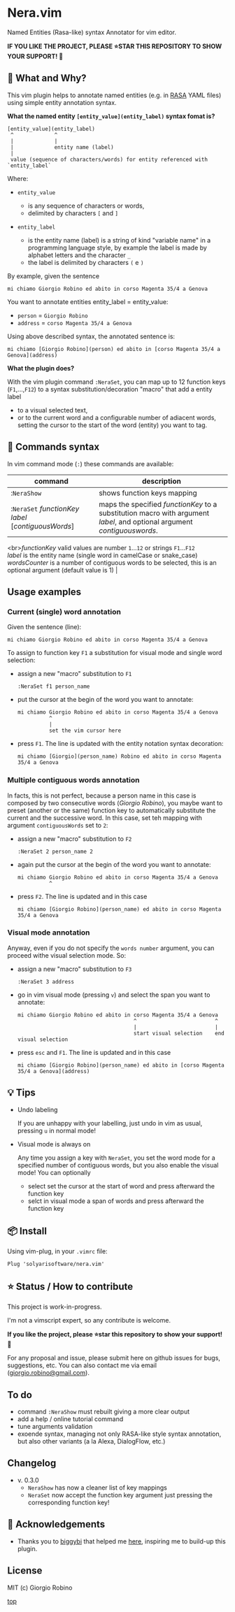 # Nera.vim

Named Entities (Rasa-like) syntax Annotator for vim editor.

**IF YOU LIKE THE PROJECT, PLEASE ⭐️STAR THIS REPOSITORY TO SHOW YOUR SUPPORT! 🙏**


## 🤔 What and Why?

This vim plugin helps to annotate named entities 
(e.g. in [RASA](https://rasa.com/) YAML files) 
using simple entity annotation syntax.


**What the named entity `[entity_value](entity_label)` syntax fomat is?** 

```
[entity_value](entity_label)
 ^             ^
 |             |
 |             entity name (label)
 |
 value (sequence of characters/words) for entity referenced with `entity_label`
```

Where: 

- `entity_value` 

    - is any sequence of characters or words, 
    - delimited by characters `[` and `]`

- `entity_label` 

  - is the entity name (label) 
    is a string of kind "variable name" in a programming language style,
    by example the label is made by alphabet letters and the character `_`
  - the label is delimited by characters `(` e `)`

By example, given the sentence

```
mi chiamo Giorgio Robino ed abito in corso Magenta 35/4 a Genova
```

You want to annotate entities entity_label = entity_value:
- `person` = `Giorgio Robino`
- `address` = `corso Magenta 35/4 a Genova`


Using above described syntax, the annotated sentence is:
```
mi chiamo [Giorgio Robino](person) ed abito in [corso Magenta 35/4 a Genova](address)
```

**What the plugin does?**

With the vim plugin command `:NeraSet`, 
you can map up to 12 function keys (`F1`,...,`F12`) to a syntax substitution/decoration "macro" 
that add a entity label 
- to a visual selected text,
- or to the current word and a configurable number of adiacent words,
  setting the cursor to the start of the word (entity) you want to tag.


## 👊 Commands syntax

In vim command mode (`:`) these commands are available:

| command                                              | description                  |
| ---                                                  | ---                          |
| :`NeraShow`                                          | shows function keys mapping  |
| :`NeraSet` *functionKey* *label* [*contiguousWords*] | maps the specified *functionKey* to a substitution macro with argument *label*, and optional argument *contiguouswords*.
<br\>*functionKey* valid values are number `1`...`12` or strings `F1`...`F12`
<br/>*label* is the entity name (single word in camelCase or snake_case)
<br/>*wordsCounter* is a number of contiguous words to be selected,
this is an optional argument (default value is 1)                                     | 


## Usage examples

### Current (single) word annotation

Given the sentence (line):

    mi chiamo Giorgio Robino ed abito in corso Magenta 35/4 a Genova

To assign to function key `F1` a substitution for visual mode and single word selection:

- assign a new "macro" substitution to `F1`

      :NeraSet f1 person_name

- put the cursor at the begin of the word you want to annotate: 

      mi chiamo Giorgio Robino ed abito in corso Magenta 35/4 a Genova
                ^
                |
                set the vim cursor here

- press `F1`. The line is updated with the entity notation syntax decoration:

      mi chiamo [Giorgio](person_name) Robino ed abito in corso Magenta 35/4 a Genova
    

### Multiple contiguous words annotation

In facts, this is not perfect, because a person name in this case is composed by two consecutive words (*Giorgio Robino*),
you maybe want to preset (another or the same) function key to automatically substitute the current and the successive word.
In this case, set teh mapping with argument `contiguousWords` set to `2`:

- assign a new "macro" substitution to `F2`

      :NeraSet 2 person_name 2

- again put the cursor at the begin of the word you want to annotate: 

      mi chiamo Giorgio Robino ed abito in corso Magenta 35/4 a Genova
                ^

- press `F2`. The line is updated and in this case 

      mi chiamo [Giorgio Robino](person_name) ed abito in corso Magenta 35/4 a Genova


### Visual mode annotation

Anyway, even if you do not specify the `words number` argument,
you can proceed withe visual selection mode. So:

- assign a new "macro" substitution to `F3`

      :NeraSet 3 address

- go in vim visual mode (pressing `v`) and select the span you want to annotate: 

      mi chiamo Giorgio Robino ed abito in corso Magenta 35/4 a Genova
                                           ^                         ^
                                           |                         |
                                           start visual selection    end visual selection

- press `esc` and `F1`. The line is updated and in this case 

      mi chiamo [Giorgio Robino](person_name) ed abito in [corso Magenta 35/4 a Genova](address)


## 💡 Tips

- Undo labeling

  If you are unhappy with your labelling, just undo in vim as usual, pressing `u` in normal mode!

- Visual mode is always on

  Any time you assign a key with `NeraSet`, 
  you set the word mode for a specified number of contiguous words,
  but you also enable the visual mode! You can optionally 
  - select set the cursor at the start of word and press afterward the function key
  - selct in visual mode a span of words and press afterward the function key

## 📦 Install

Using vim-plug, in your `.vimrc` file:

    Plug 'solyarisoftware/nera.vim'


## ⭐️ Status / How to contribute

This project is work-in-progress.

I'm not a vimscript expert, so any contribute is welcome.

**If you like the project, please ⭐️star this repository to show your support! 🙏**

For any proposal and issue, please submit here on github issues for bugs, suggestions, etc.
You can also contact me via email (giorgio.robino@gmail.com).


## To do

- command `:NeraShow` must rebuilt giving a more clear output
- add a help / online tutorial command
- tune arguments validation
- exoende syntax, managing not only RASA-like style syntax annotation, but also other variants (a la Alexa, DialogFlow, etc.)

## Changelog

- v. 0.3.0
  - `NeraShow` has now a cleaner list of key mappings
  - `NeraSet` now accept the function key argument just pressing the corresponding function key!

## 👏 Acknowledgements

- Thanks you to [biggybi](https://vi.stackexchange.com/users/22375/biggybi) 
  that helped me [here](https://vi.stackexchange.com/a/34824/983), 
  inspiring me to build-up this plugin.


## License

MIT (c) Giorgio Robino


[top](#)
